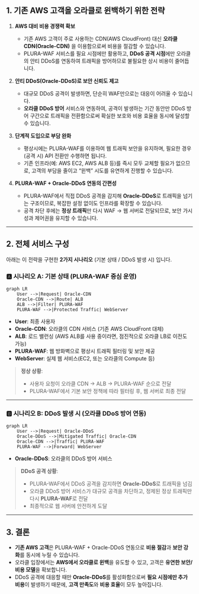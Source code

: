 ## 1. 기존 AWS 고객을 오라클로 윈백하기 위한 전략

1. **AWS 대비 비용 경쟁력 확보**  
   - 기존 AWS 고객이 주로 사용하는 CDN(AWS CloudFront) 대신 **오라클 CDN(Oracle-CDN)** 을 이용함으로써 비용을 절감할 수 있습니다.  
   - PLURA-WAF 서비스를 필요 시점에만 활용하고, **DDoS 공격 시점**에만 오라클의 안티 DDoS를 연동하여 트래픽을 방어하므로 불필요한 상시 비용이 줄어듭니다.

2. **안티 DDoS(Oracle-DDoS)로 보안 신뢰도 제고**  
   - 대규모 DDoS 공격이 발생하면, 단순히 WAF만으로는 대응이 어려울 수 있습니다.  
   - **오라클 DDoS 방어** 서비스와 연동하여, 공격이 발생하는 기간 동안만 DDoS 방어 구간으로 트래픽을 전환함으로써 확실한 보호와 비용 효율을 동시에 달성할 수 있습니다.

3. **단계적 도입으로 부담 완화**  
   - 평상시에는 PLURA-WAF를 이용하여 웹 트래픽 보안을 유지하며, 필요한 경우(공격 시) API 전환만 수행하면 됩니다.  
   - 기존 인프라(예: AWS EC2, AWS ALB 등)를 즉시 모두 교체할 필요가 없으므로, 고객의 부담을 줄이고 “윈백” 시도를 유연하게 진행할 수 있습니다.

4. **PLURA-WAF + Oracle-DDoS 연동의 간편성**  
   - PLURA-WAF에서 직접 DDoS 공격을 감지해 **Oracle-DDoS**로 트래픽을 넘기는 구조이므로, 복잡한 설정 없이도 인프라를 확장할 수 있습니다.  
   - 공격 차단 후에는 **정상 트래픽**만 다시 WAF → 웹 서버로 전달되므로, 보안 가시성과 제어권을 유지할 수 있습니다.

---

## 2. 전체 서비스 구성

아래는 이 전략을 구현한 **2가지 시나리오** (기본 상태 / DDoS 발생 시) 입니다.  

### 🅰️ **시나리오 A: 기본 상태 (PLURA-WAF 중심 운영)**

```mermaid
graph LR
    User -->|Request| Oracle-CDN
    Oracle-CDN -->|Route| ALB
    ALB -->|Filter| PLURA-WAF
    PLURA-WAF -->|Protected Traffic| WebServer
```

- **User**: 최종 사용자  
- **Oracle-CDN**: 오라클의 CDN 서비스 (기존 AWS CloudFront 대체)  
- **ALB**: 로드 밸런싱 (AWS ALB를 사용 중이라면, 점진적으로 오라클 LB로 이전도 가능)  
- **PLURA-WAF**: 웹 방화벽으로 평상시 트래픽 필터링 및 보안 제공  
- **WebServer**: 실제 웹 서비스(EC2, 또는 오라클의 Compute 등)  

> **정상 상황**:  
> - 사용자 요청이 오라클 CDN → ALB → PLURA-WAF 순으로 전달  
> - PLURA-WAF에서 기본 보안 정책에 따라 필터링 후, 웹 서버로 최종 전달  

---

### 🅱️ **시나리오 B: DDoS 발생 시 (오라클 DDoS 방어 연동)**

```mermaid
graph LR
    User -->|Request| Oracle-DDoS
    Oracle-DDoS -->|Mitigated Traffic| Oracle-CDN
    Oracle-CDN -->|Traffic| PLURA-WAF
    PLURA-WAF -->|Forward| WebServer
```

- **Oracle-DDoS**: 오라클의 DDoS 방어 서비스  

> **DDoS 공격 상황**:  
> - PLURA-WAF에서 DDoS 공격을 감지하면 **Oracle-DDoS**로 트래픽을 넘김  
> - 오라클 DDoS 방어 서비스가 대규모 공격을 차단하고, 정제된 정상 트래픽만 다시 **PLURA-WAF**로 전달  
> - 최종적으로 웹 서버에 안전하게 도달  

---

## 3. 결론

- **기존 AWS 고객**은 PLURA-WAF + Oracle-DDoS 연동으로 **비용 절감**과 **보안 강화**를 동시에 누릴 수 있습니다.  
- 오라클 입장에서는 **AWS에서 오라클로 윈백**을 유도할 수 있고, 고객은 **유연한 보안/비용 모델**을 확보합니다.  
- DDoS 공격에 대응할 때만 **Oracle-DDoS**를 활성화함으로써 **필요 시점에만 추가 비용**이 발생하기 때문에, **고객 만족도**와 **비용 효율**이 모두 높아집니다.  
